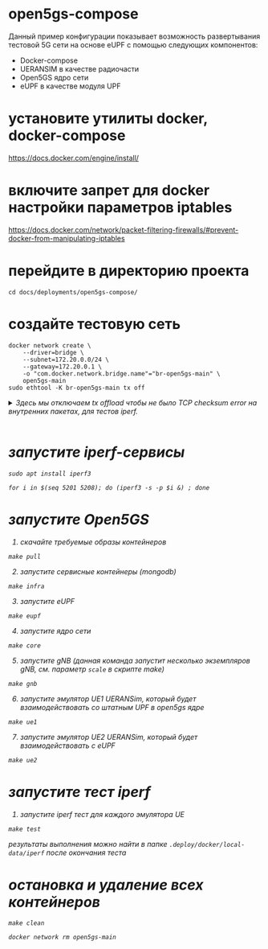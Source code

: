 # open5gs-compose

Данный пример конфигурации показывает возможность развертывания тестовой 5G сети на основе eUPF с помощью следующих компонентов:
- Docker-compose
- UERANSIM в качестве радиочасти
- Open5GS ядро сети
- eUPF в качестве модуля UPF

# установите утилиты docker, docker-compose

https://docs.docker.com/engine/install/

# включите запрет для docker настройки параметров iptables

https://docs.docker.com/network/packet-filtering-firewalls/#prevent-docker-from-manipulating-iptables

# перейдите в директорию проекта

`cd docs/deployments/open5gs-compose/`

# создайте тестовую сеть

```
docker network create \
    --driver=bridge \
    --subnet=172.20.0.0/24 \
    --gateway=172.20.0.1 \
    -o "com.docker.network.bridge.name"="br-open5gs-main" \
    open5gs-main
sudo ethtool -K br-open5gs-main tx off
```

<details><summary> <i>Здесь мы отключаем tx offload чтобы не было TCP checksum error на внутренних пакетах, для тестов iperf.</summary>
<p>

Видимо дело в том, что по-умолчанию включен offloading расчета контрольных сумм и ядро до последнего откладывает вычисление csum в расчете на то, что csum посчитается в драйвере при отправке пакета. Но у нас виртуальное окружение и пакет в итоге улетает в туннель GTP на UPF. Видимо из-за этого не происходит корректного расчета csum.

При этом если отключить offloading, то контрольная сумма считается сразу же на iperf и всё работает.

</p>
</details> 

<!---
# настройте правила firewall

`bash fw.sh`
--><br>
# запустите iperf-сервисы

`sudo apt install iperf3`

`for i in $(seq 5201 5208); do (iperf3 -s -p $i &) ; done`

# запустите Open5GS

1. скачайте требуемые образы контейнеров

`make pull`

2. запустите сервисные контейнеры (mongodb)

`make infra`

3. запустите eUPF

`make eupf`

4. запустите ядро сети

`make core`

5. запустите gNB (данная команда запустит несколько экземпляров gNB, см. параметр `scale` в скрипте make)

`make gnb`

6. запустите эмулятор UE1 UERANSim, который будет взаимодействовать со штатным UPF в open5gs ядре

`make ue1`

7. запустите эмулятор UE2 UERANSim, который будет взаимодействовать с eUPF

`make ue2`

# запустите тест iperf

1. запустите iperf тест для каждого эмулятора UE

`make test`

результаты выполнения можно найти в папке `.deploy/docker/local-data/iperf` после окончания теста

# остановка и удаление всех контейнеров

`make clean`

`docker network rm open5gs-main`